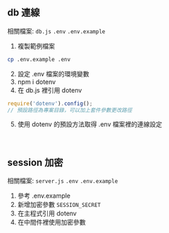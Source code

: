 ## db 連線

相關檔案: `db.js` `.env` `.env.example`

1. 複製範例檔案
```bash
cp .env.example .env
```
2. 設定 .env 檔案的環境變數
3. npm i dotenv
4. 在 db.js 裡引用 dotenv
```javascript
require('dotenv').config();
// 預設路徑為專案目錄，可以加上套件參數更改路徑
```
5. 使用 dotenv 的預設方法取得 .env 檔案裡的連線設定 

<br>

## session 加密

相關檔案: `server.js` `.env` `.env.example`

1. 參考 .env.example
2. 新增加密參數 `SESSION_SECRET`
3. 在主程式引用 dotenv
4. 在中間件裡使用加密參數